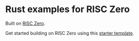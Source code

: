 # Rust examples for RISC Zero

Built on [RISC Zero](https://github.com/risc0/risc0).

Get started building on RISC Zero using this [starter template](https://github.com/risc0/risc0-rust-starter). 
